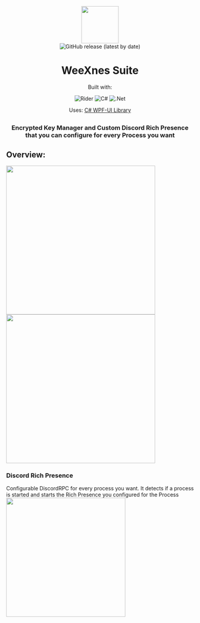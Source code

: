 <div align="center">
    <img width="100" height="100" src="https://cdn.discordapp.com/attachments/741123537582162020/965619554426437732/wicon.png">
    <br>
    <img alt="GitHub release (latest by date)" src="https://img.shields.io/github/v/release/WeeXnes/WeeXnesSuite?color=%23702e94">
    
</div>
<h1 align="center">WeeXnes Suite</h1>
<div align="center">

Built with:

![Rider](https://img.shields.io/badge/Rider-000000.svg?style=for-the-badge&logo=Rider&logoColor=white&color=black&labelColor=crimson)
![C#](https://img.shields.io/badge/c%23-%23239120.svg?style=for-the-badge&logo=c-sharp&logoColor=white)
![.Net](https://img.shields.io/badge/.NET-5C2D91?style=for-the-badge&logo=.net&logoColor=white)

Uses:
<a href="https://github.com/lepoco/wpfui">C# WPF-UI Library</a>

</div>

<h2></h2>

<h3 align="center">Encrypted Key Manager and Custom Discord Rich Presence that you can configure for every Process you want</h3>
<h2>Overview:</h2>
<image src="https://cdn.discordapp.com/attachments/741123537582162020/1045710949014843402/preview1.png" height="400">
<image src="https://cdn.discordapp.com/attachments/741123537582162020/1045710949442658314/preview2.png" height="400">
  <h3>Discord Rich Presence</h3>
  Configurable DiscordRPC for every process you want. It detects if a process is started and starts the Rich Presence you configured for the Process
<image src="https://cdn.discordapp.com/attachments/741123537582162020/1045710949811761293/preview3.png" height="320">
